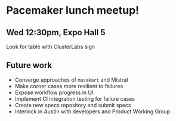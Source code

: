 <!-- .slide: data-state="normal" id="lunch" -->
# Pacemaker lunch meetup!

## Wed 12:30pm, Expo Hall 5

Look for table with ClusterLabs sign


<!-- .slide: data-state="normal" id="future" -->
## Future work

*   Converge approaches of `masakari` and Mistral
*   Make corner cases more resilient to failures
*   Expose workflow progress in UI
*   Implement CI integration testing for failure cases
*   Create new specs repository and submit specs
*   Interlock in Austin with developers and Product Working Group
